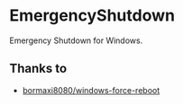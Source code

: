 # EmergencyShutdown

Emergency Shutdown for Windows.

## Thanks to

-   [bormaxi8080/windows-force-reboot](https://github.com/bormaxi8080/windows-force-reboot)

